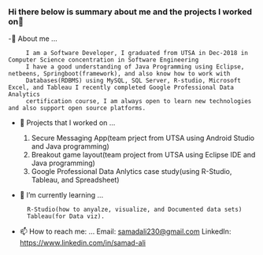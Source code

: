 ### Hi there below is summary about me and the projects I worked on👋


   -🙂 About me ...
      
         I am a Software Developer, I graduated from UTSA in Dec-2018 in Computer Science concentration in Software Engineering 
         I have a good understanding of Java Programming using Eclipse, netbeens, Springboot(framework), and also know how to work with 
         Databases(RDBMS) using MySQL, SQL Server, R-studio, Microsoft Excel, and Tableau I recently completed Google Professional Data Analytics
         certification course, I am always open to learn new technologies and also support open source platforms.

 - 🔭 Projects that I worked on ...
    
      1. Secure Messaging App(team prject from UTSA using Android Studio and Java programming)
      2. Breakout game layout(team project from UTSA using Eclipse IDE and Java programming)
      3. Google Professional Data Anlytics case study(using R-Studio, Tableau, and Spreadsheet)
  
  
- 🌱 I’m currently learning ...
      
        R-Studio(how to anyalze, visualize, and Documented data sets)
        Tableau(for Data viz).
      
- 📫 How to reach me: ...
         Email: samadali230@gmail.com
         LinkedIn: https://www.linkedin.com/in/samad-ali
